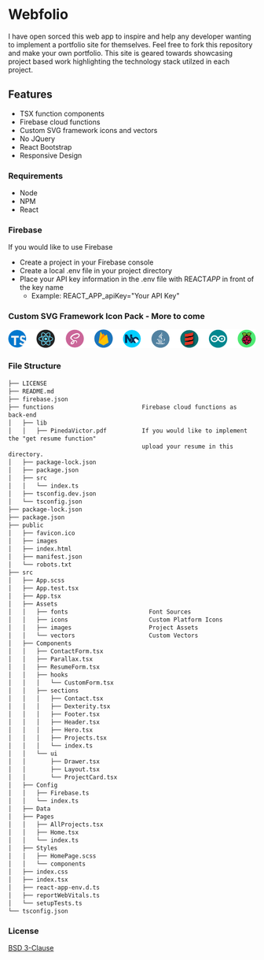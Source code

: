 # Webfolio

I have open sorced this web app to inspire and help any developer wanting to implement a portfolio site for themselves. Feel free to fork this repository and make your own portfolio. This site is geared towards showcasing project based work highlighting the technology stack utilzed in each project.

## Features

- TSX function components
- Firebase cloud functions
- Custom SVG framework icons and vectors
- No JQuery
- React Bootstrap
- Responsive Design

### Requirements

- Node
- NPM
- React

### Firebase

If you would like to use Firebase

- Create a project in your Firebase console
- Create a local .env file in your project directory
- Place your API key information in the .env file with REACT*APP* in front of the key name
  - Example: REACT_APP_apiKey="Your API Key"

### Custom SVG Framework Icon Pack - More to come

![Framework Icons](https://github.com/PinedaVictor/webfolio/blob/master/src/Assets/images/frameworkIcons.png)

### File Structure

```
├── LICENSE
├── README.md
├── firebase.json
├── functions                         Firebase cloud functions as back-end
│   ├── lib
│   │   ├── PinedaVictor.pdf          If you would like to implement the "get resume function"
                                      upload your resume in this directory.
│   ├── package-lock.json
│   ├── package.json
│   ├── src
│   │   └── index.ts
│   ├── tsconfig.dev.json
│   └── tsconfig.json
├── package-lock.json
├── package.json
├── public
│   ├── favicon.ico
│   ├── images
│   ├── index.html
│   ├── manifest.json
│   └── robots.txt
├── src
│   ├── App.scss
│   ├── App.test.tsx
│   ├── App.tsx
│   ├── Assets
│   │   ├── fonts                       Font Sources
│   │   ├── icons                       Custom Platform Icons
│   │   ├── images                      Project Assets
│   │   └── vectors                     Custom Vectors
│   ├── Components
│   │   ├── ContactForm.tsx
│   │   ├── Parallax.tsx
│   │   ├── ResumeForm.tsx
│   │   ├── hooks
│   │   │   └── CustomForm.tsx
│   │   ├── sections
│   │   │   ├── Contact.tsx
│   │   │   ├── Dexterity.tsx
│   │   │   ├── Footer.tsx
│   │   │   ├── Header.tsx
│   │   │   ├── Hero.tsx
│   │   │   ├── Projects.tsx
│   │   │   └── index.ts
│   │   └── ui
│   │       ├── Drawer.tsx
│   │       ├── Layout.tsx
│   │       └── ProjectCard.tsx
│   ├── Config
│   │   ├── Firebase.ts
│   │   └── index.ts
│   ├── Data
│   ├── Pages
│   │   ├── AllProjects.tsx
│   │   ├── Home.tsx
│   │   └── index.ts
│   ├── Styles
│   │   ├── HomePage.scss
│   │   └── components
│   ├── index.css
│   ├── index.tsx
│   ├── react-app-env.d.ts
│   ├── reportWebVitals.ts
│   └── setupTests.ts
└── tsconfig.json
```

### License

[BSD 3-Clause](https://github.com/PinedaVictor/webfolio/blob/master/LICENSE)
